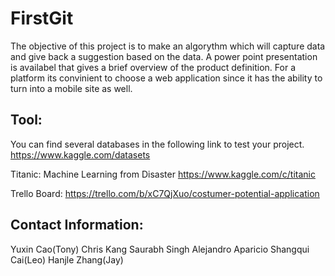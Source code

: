 # FirstGit

The objective of this project is to make an algorythm which will capture data and give back a suggestion based on the data.
A power point presentation is availabel that gives a brief overview of the product definition.
For a platform its convinient to choose a web application since it has the ability to turn into a mobile site as well.

Tool:
-------------------
You can find several databases in the following link to test your project.
https://www.kaggle.com/datasets

Titanic: Machine Learning from Disaster
https://www.kaggle.com/c/titanic

Trello Board:
https://trello.com/b/xC7QjXuo/costumer-potential-application

Contact Information:
-------------------
Yuxin Cao(Tony) 
Chris Kang
Saurabh Singh
Alejandro Aparicio
Shangqui Cai(Leo)
Hanjle Zhang(Jay)


